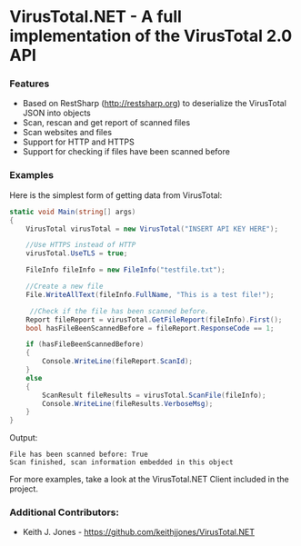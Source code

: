 # VirusTotal.NET - A full implementation of the VirusTotal 2.0 API

### Features

* Based on RestSharp (http://restsharp.org) to deserialize the VirusTotal JSON into objects
* Scan, rescan and get report of scanned files
* Scan websites and files
* Support for HTTP and HTTPS
* Support for checking if files have been scanned before

### Examples

Here is the simplest form of getting data from VirusTotal:

```csharp
static void Main(string[] args)
{
    VirusTotal virusTotal = new VirusTotal("INSERT API KEY HERE");

    //Use HTTPS instead of HTTP
    virusTotal.UseTLS = true;

    FileInfo fileInfo = new FileInfo("testfile.txt");

    //Create a new file
    File.WriteAllText(fileInfo.FullName, "This is a test file!");

	 //Check if the file has been scanned before.
	Report fileReport = virusTotal.GetFileReport(fileInfo).First();
	bool hasFileBeenScannedBefore = fileReport.ResponseCode == 1;

    if (hasFileBeenScannedBefore)
    {
        Console.WriteLine(fileReport.ScanId);
    }
    else
    {
        ScanResult fileResults = virusTotal.ScanFile(fileInfo);
		Console.WriteLine(fileResults.VerboseMsg);
    }
}
```

Output:
```
File has been scanned before: True
Scan finished, scan information embedded in this object
```

For more examples, take a look at the VirusTotal.NET Client included in the project.

### Additional Contributors:
* Keith J. Jones - https://github.com/keithjjones/VirusTotal.NET